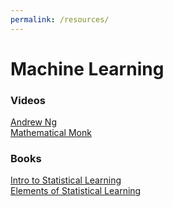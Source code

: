 ```yaml
---
permalink: /resources/
---
```


# Machine Learning
### Videos
[Andrew Ng](https://www.youtube.com/playlist?list=PL0Smm0jPm9WcCsYvbhPCdizqNKps69W4Z)   
[Mathematical Monk](https://www.youtube.com/playlist?list=PLD0F06AA0D2E8FFBA)

### Books
[Intro to Statistical Learning](http://www-bcf.usc.edu/~gareth/ISL/ISLR%20Sixth%20Printing.pdf)  
[Elements of Statistical Learning](http://statweb.stanford.edu/~tibs/ElemStatLearn/)
